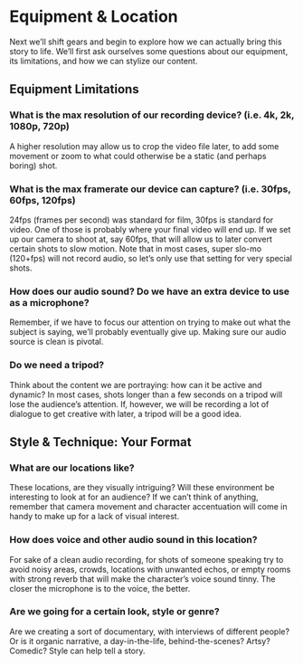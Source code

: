 # Equipment & Location
Next we’ll shift gears and begin to explore how we can actually bring this story to life. We’ll first ask ourselves some questions about our equipment, its limitations, and how we can stylize our content.

## Equipment Limitations
### What is the max resolution of our recording device? (i.e. 4k, 2k, 1080p, 720p)
A higher resolution may allow us to crop the video file later, to add some movement or zoom to what could otherwise be a static (and perhaps boring) shot.

### What is the max framerate our device can capture? (i.e. 30fps, 60fps, 120fps)
24fps (frames per second) was standard for film, 30fps is standard for video. One of those is probably where your final video will end up. If we set up our camera to shoot at, say 60fps, that will allow us to later convert certain shots to slow motion. Note that in most cases, super slo-mo (120+fps) will not record audio, so let’s only use that setting for very special shots.

### How does our audio sound? Do we have an extra device to use as a microphone?
Remember, if we have to focus our attention on trying to make out what the subject is saying, we’ll probably eventually give up. Making sure our audio source is clean is pivotal.

### Do we need a tripod?
Think about the content we are portraying: how can it be active and dynamic? In most cases, shots longer than a few seconds on a tripod will lose the audience’s attention. If, however, we will be recording a lot of dialogue to get creative with later, a tripod will be a good idea.

## Style & Technique: Your Format
### What are our locations like?
These locations, are they visually intriguing? Will these environment be interesting to look at for an audience? If we can’t think of anything, remember that camera movement and character accentuation will come in handy to make up for a lack of visual interest.

### How does voice and other audio sound in this location?
For sake of a clean audio recording, for shots of someone speaking try to avoid noisy areas, crowds, locations with unwanted echos, or empty rooms with strong reverb that will make the character’s voice sound tinny. The closer the microphone is to the voice, the better.

### Are we going for a certain look, style or genre?
Are we creating a sort of documentary, with interviews of different people? Or is it organic narrative, a day-in-the-life, behind-the-scenes? Artsy? Comedic? Style can help tell a story.
